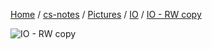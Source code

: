 [Home](https://mengxianbin.github.io) /
[cs-notes](https://mengxianbin.github.io/cs-notes/site) /
[Pictures](https://mengxianbin.github.io/cs-notes/site/Pictures) /
[IO](https://mengxianbin.github.io/cs-notes/site/Pictures/IO) /
[IO - RW copy](https://mengxianbin.github.io/cs-notes/site/Pictures/IO/IO%20-%20RW%20copy)

![IO - RW copy](https://mengxianbin.github.io/cs-notes/./Pictures/IO/IO%20-%20RW%20copy.png)